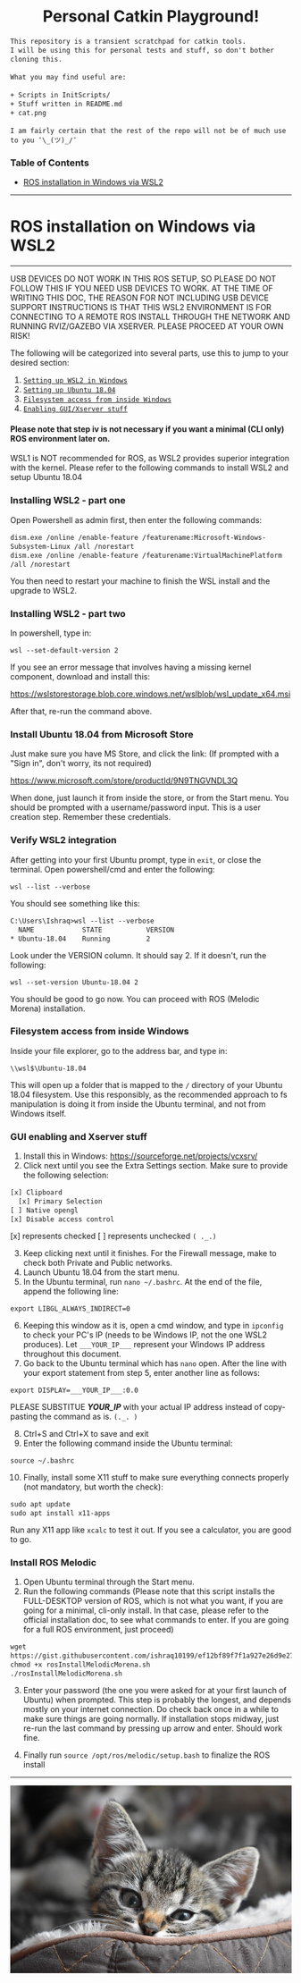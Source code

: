 <h1 align=center> Personal Catkin Playground!  </h1>

```
This repository is a transient scratchpad for catkin tools. 
I will be using this for personal tests and stuff, so don't bother cloning this.

What you may find useful are:

+ Scripts in InitScripts/
+ Stuff written in README.md
+ cat.png

I am fairly certain that the rest of the repo will not be of much use to you ¯\_(ツ)_/¯ 
```

### Table of Contents
* [ROS installation in Windows via WSL2](#ros-installation-on-windows-via-wsl2)


-------------------------------------------------------------------------------------------------------------------------
# ROS installation on Windows via WSL2
-------------------------------------------------------------------------------------------------------------------------

USB DEVICES DO NOT WORK IN THIS ROS SETUP, SO PLEASE DO NOT FOLLOW THIS IF YOU NEED USB DEVICES TO WORK. 
AT THE TIME OF WRITING THIS DOC, THE REASON FOR NOT INCLUDING USB DEVICE SUPPORT INSTRUCTIONS IS THAT 
THIS WSL2 ENVIRONMENT IS FOR CONNECTING TO A REMOTE ROS INSTALL THROUGH THE NETWORK AND RUNNING RVIZ/GAZEBO VIA XSERVER. 
PLEASE PROCEED AT YOUR OWN RISK!

The following will be categorized into several parts, use this to jump to your desired section:

   1.   [`Setting up WSL2 in Windows`](#installing-wsl2---part-one)
   2.   [`Setting up Ubuntu 18.04`](#install-ubuntu-1804-from-microsoft-store)
   3.   [`Filesystem access from inside Windows`](#filesystem-access-from-inside-windows)
   4.   [`Enabling GUI/Xserver stuff`](#gui-enabling-and-xserver-stuff)


#### Please note that step iv is not necessary if you want a minimal (CLI only) ROS environment later on.

WSL1 is NOT recommended for ROS, as WSL2 provides superior integration with the kernel. Please refer to the following commands to install WSL2 and setup Ubuntu 18.04


### Installing WSL2 - part one

Open Powershell as admin first, then enter the following commands:
```
dism.exe /online /enable-feature /featurename:Microsoft-Windows-Subsystem-Linux /all /norestart
dism.exe /online /enable-feature /featurename:VirtualMachinePlatform /all /norestart
```
You then need to restart your machine to finish the WSL install and the upgrade to WSL2.

### Installing WSL2 - part two

In powershell, type in:
```
wsl --set-default-version 2
```
If you see an error message that involves having a missing kernel component, download and install this:

https://wslstorestorage.blob.core.windows.net/wslblob/wsl_update_x64.msi

After that, re-run the command above.

### Install Ubuntu 18.04 from Microsoft Store

Just make sure you have MS Store, and click the link:
(If prompted with a "Sign in", don't worry, its not required)

https://www.microsoft.com/store/productId/9N9TNGVNDL3Q

When done, just launch it from inside the store, or from the Start menu.
You should be prompted with a username/password input. This is a user creation step. Remember these credentials.

### Verify WSL2 integration

After getting into your first Ubuntu prompt, type in `exit`, or close the terminal. Open powershell/cmd and enter the following:
```
wsl --list --verbose
```

You should see something like this:
```
C:\Users\Ishraq>wsl --list --verbose
  NAME            STATE           VERSION
* Ubuntu-18.04    Running         2
```

Look under the VERSION column. It should say 2. If it doesn't, run the following:

```
wsl --set-version Ubuntu-18.04 2
```
You should be good to go now. You can proceed with ROS (Melodic Morena) installation.

### Filesystem access from inside Windows

Inside your file explorer, go to the address bar, and type in:
```
\\wsl$\Ubuntu-18.04
```
This will open up a folder that is mapped to the `/` directory of your Ubuntu 18.04 filesystem. Use this responsibly, as the recommended approach to fs manipulation is doing it from inside the Ubuntu terminal, and not from Windows itself.

### GUI enabling and Xserver stuff

1. Install this in Windows: https://sourceforge.net/projects/vcxsrv/
2. Click next until you see the Extra Settings section. Make sure to provide the following selection:
```
[x] Clipboard
  [x] Primary Selection
[ ] Native opengl
[x] Disable access control
```
[x] represents checked
[ ] represents unchecked `( ._.)`

3. Keep clicking next until it finishes. For the Firewall message, make to check both Private and Public networks.
4. Launch Ubuntu 18.04 from the start menu.
5. In the Ubuntu terminal, run `nano ~/.bashrc`. At the end of the file, append the following line:
```
export LIBGL_ALWAYS_INDIRECT=0
```
6. Keeping this window as it is, open a cmd window, and type in `ipconfig` to check your PC's IP (needs to be Windows IP, not the one WSL2 produces). Let `___YOUR_IP___` represent your Windows IP address throughout this document.
7. Go back to the Ubuntu terminal which has `nano` open. After the line with your export statement from step 5, enter another line as follows:
```
export DISPLAY=___YOUR_IP___:0.0
```
PLEASE SUBSTITUE ___YOUR_IP___ with your actual IP address instead of copy-pasting the command as is. `(._. )`

8. Ctrl+S and Ctrl+X  to save and exit
9. Enter the following command inside the Ubuntu terminal:
```
source ~/.bashrc
```
10. Finally, install some X11 stuff to make sure everything connects properly (not mandatory, but worth the check):
```
sudo apt update
sudo apt install x11-apps
```
Run any X11 app like `xcalc` to test it out. If you see a calculator, you are good to go.

### Install ROS Melodic

1. Open Ubuntu terminal through the Start menu.
2. Run the following commands (Please note that this script installs the FULL-DESKTOP version of ROS, which is not what you want, if you are going for a minimal, cli-only install. In that case, please refer to the official installation doc, to see what commands to enter. If you are going for a full ROS environment, just proceed)
```
wget https://gist.githubusercontent.com/ishraq10199/ef12bf89f7f1a927e26d9e273e1c8d3e/raw/cbb768b6f0809482a956460da9084a6a0ceaa170/rosInstallMelodicMorena.sh
chmod +x rosInstallMelodicMorena.sh
./rosInstallMelodicMorena.sh
```
3. Enter your password (the one you were asked for at your first launch of Ubuntu) when prompted. This step is probably the longest, and depends mostly on your internet connection. Do check back once in a while to make sure things are going normally. If installation stops midway, just re-run the last command by pressing up arrow and enter. Should work fine.

4. Finally run `source /opt/ros/melodic/setup.bash` to finalize the ROS install

----------------------------------------------------------------------------------------------------------------

![alt pic_go_brrr](cat.png "Random cat pic I found on the internet")
